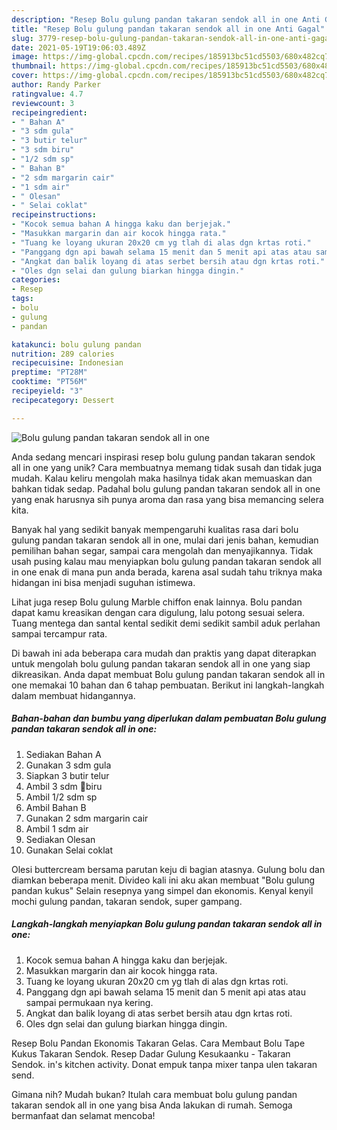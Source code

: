 ```yaml
---
description: "Resep Bolu gulung pandan takaran sendok all in one Anti Gagal"
title: "Resep Bolu gulung pandan takaran sendok all in one Anti Gagal"
slug: 3779-resep-bolu-gulung-pandan-takaran-sendok-all-in-one-anti-gagal
date: 2021-05-19T19:06:03.489Z
image: https://img-global.cpcdn.com/recipes/185913bc51cd5503/680x482cq70/bolu-gulung-pandan-takaran-sendok-all-in-one-foto-resep-utama.jpg
thumbnail: https://img-global.cpcdn.com/recipes/185913bc51cd5503/680x482cq70/bolu-gulung-pandan-takaran-sendok-all-in-one-foto-resep-utama.jpg
cover: https://img-global.cpcdn.com/recipes/185913bc51cd5503/680x482cq70/bolu-gulung-pandan-takaran-sendok-all-in-one-foto-resep-utama.jpg
author: Randy Parker
ratingvalue: 4.7
reviewcount: 3
recipeingredient:
- " Bahan A"
- "3 sdm gula"
- "3 butir telur"
- "3 sdm biru"
- "1/2 sdm sp"
- " Bahan B"
- "2 sdm margarin cair"
- "1 sdm air"
- " Olesan"
- " Selai coklat"
recipeinstructions:
- "Kocok semua bahan A hingga kaku dan berjejak."
- "Masukkan margarin dan air kocok hingga rata."
- "Tuang ke loyang ukuran 20x20 cm yg tlah di alas dgn krtas roti."
- "Panggang dgn api bawah selama 15 menit dan 5 menit api atas atau sampai permukaan nya kering."
- "Angkat dan balik loyang di atas serbet bersih atau dgn krtas roti."
- "Oles dgn selai dan gulung biarkan hingga dingin."
categories:
- Resep
tags:
- bolu
- gulung
- pandan

katakunci: bolu gulung pandan 
nutrition: 289 calories
recipecuisine: Indonesian
preptime: "PT28M"
cooktime: "PT56M"
recipeyield: "3"
recipecategory: Dessert

---
```



![Bolu gulung pandan takaran sendok all in one](https://img-global.cpcdn.com/recipes/185913bc51cd5503/680x482cq70/bolu-gulung-pandan-takaran-sendok-all-in-one-foto-resep-utama.jpg)

Anda sedang mencari inspirasi resep bolu gulung pandan takaran sendok all in one yang unik? Cara membuatnya memang tidak susah dan tidak juga mudah. Kalau keliru mengolah maka hasilnya tidak akan memuaskan dan bahkan tidak sedap. Padahal bolu gulung pandan takaran sendok all in one yang enak harusnya sih punya aroma dan rasa yang bisa memancing selera kita.

Banyak hal yang sedikit banyak mempengaruhi kualitas rasa dari bolu gulung pandan takaran sendok all in one, mulai dari jenis bahan, kemudian pemilihan bahan segar, sampai cara mengolah dan menyajikannya. Tidak usah pusing kalau mau menyiapkan bolu gulung pandan takaran sendok all in one enak di mana pun anda berada, karena asal sudah tahu triknya maka hidangan ini bisa menjadi suguhan istimewa.

Lihat juga resep Bolu gulung Marble chiffon enak lainnya. Bolu pandan dapat kamu kreasikan dengan cara digulung, lalu potong sesuai selera. Tuang mentega dan santal kental sedikit demi sedikit sambil aduk perlahan sampai tercampur rata.


Di bawah ini ada beberapa cara mudah dan praktis yang dapat diterapkan untuk mengolah bolu gulung pandan takaran sendok all in one yang siap dikreasikan. Anda dapat membuat Bolu gulung pandan takaran sendok all in one memakai 10 bahan dan 6 tahap pembuatan. Berikut ini langkah-langkah dalam membuat hidangannya.

<!--inarticleads1-->

##### Bahan-bahan dan bumbu yang diperlukan dalam pembuatan Bolu gulung pandan takaran sendok all in one:

1. Sediakan  Bahan A
1. Gunakan 3 sdm gula
1. Siapkan 3 butir telur
1. Ambil 3 sdm 🔼biru
1. Ambil 1/2 sdm sp
1. Ambil  Bahan B
1. Gunakan 2 sdm margarin cair
1. Ambil 1 sdm air
1. Sediakan  Olesan
1. Gunakan  Selai coklat


Olesi buttercream bersama parutan keju di bagian atasnya. Gulung bolu dan diamkan beberapa menit. Divideo kali ini aku akan membuat &#34;Bolu gulung pandan kukus&#34; Selain resepnya yang simpel dan ekonomis. Kenyal kenyil mochi gulung pandan, takaran sendok, super gampang. 

<!--inarticleads2-->

##### Langkah-langkah menyiapkan Bolu gulung pandan takaran sendok all in one:

1. Kocok semua bahan A hingga kaku dan berjejak.
1. Masukkan margarin dan air kocok hingga rata.
1. Tuang ke loyang ukuran 20x20 cm yg tlah di alas dgn krtas roti.
1. Panggang dgn api bawah selama 15 menit dan 5 menit api atas atau sampai permukaan nya kering.
1. Angkat dan balik loyang di atas serbet bersih atau dgn krtas roti.
1. Oles dgn selai dan gulung biarkan hingga dingin.


Resep Bolu Pandan Ekonomis Takaran Gelas. Cara Membaut Bolu Tape Kukus Takaran Sendok. Resep Dadar Gulung Kesukaanku - Takaran Sendok. in&#39;s kitchen activity. Donat empuk tanpa mixer tanpa ulen takaran send. 

Gimana nih? Mudah bukan? Itulah cara membuat bolu gulung pandan takaran sendok all in one yang bisa Anda lakukan di rumah. Semoga bermanfaat dan selamat mencoba!
